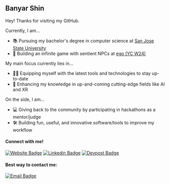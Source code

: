 ## **Banyar Shin**

Hey! Thanks for visiting my GitHub.

Currently, I am...
- 📚 Pursuing my bachelor's degree in computer science at [San Jose State University](https://www.sjsu.edu/)
- 💼 Building an infinite game with sentient NPCs at [ego (YC W24)](https://www.egoai.com)

My main focus currently lies in...
- 🧑‍💻 Equipping myself with the latest tools and technologies to stay up-to-date 
- 🧠 Enhancing my knowledge in up-and-coming cutting-edge fields like AI and XR

On the side, I am...
- 💻 Giving back to the community by participating in hackathons as a mentor/judge
- 🛠️ Building fun, useful, and innovative software/tools to improve my workflow

#### Connect with me!
[![Website Badge](https://img.shields.io/badge/website-000000?style=for-the-badge&logo=About.me&logoColor=white)](https://www.banyar.dev/)
[![Linkedin Badge](https://img.shields.io/badge/LinkedIn-0077B5?style=for-the-badge&logo=linkedin&logoColor=white)](https://www.linkedin.com/in/banyar-shin/)
[![Devpost Badge](https://img.shields.io/badge/Devpost-003E54?style=for-the-badge&logo=Devpost&logoColor=white)](https://www.devpost.com/banyar-shin)

#### Best way to contact me:
[![Email Badge](https://img.shields.io/badge/Gmail-Contact_Me-green?style=flat-square&logo=gmail&logoColor=FFFFFF&labelColor=3A3B3C&color=62F1CD)](mailto:banyar.minshin@gmail.com)
